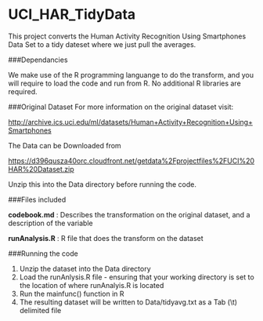UCI_HAR_TidyData
================

This project converts the Human Activity Recognition Using Smartphones Data Set to a tidy dateset where we just pull the averages.

###Dependancies

We make use of the R programming languange to do the transform, and you will require to load the code and run from R. No additional R libraries are required.


###Original Dataset
For more information on the original dataset visit:

http://archive.ics.uci.edu/ml/datasets/Human+Activity+Recognition+Using+Smartphones

The Data can be Downloaded from 

https://d396qusza40orc.cloudfront.net/getdata%2Fprojectfiles%2FUCI%20HAR%20Dataset.zip

Unzip this into the Data directory before running the code.

###Files included

**codebook.md** : Describes the transformation on the original dataset, and a description of the
variable

**runAnalysis.R** : R file that does the transform on the dataset

###Running the code

1. Unzip the dataset into the Data directory
2. Load the runAnlysis.R file - ensuring that your working directory is set to the location of
where runAnalyis.R is located
3. Run the mainfunc() function in R
4. The resulting dataset will be written to Data/tidyavg.txt as a Tab (\t) delimited file



